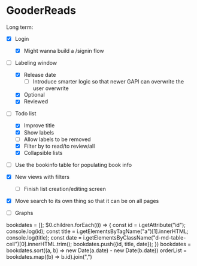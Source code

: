 # GooderReads
Long term:
   - [x] Login 
       - [x] Might wanna build a /signin flow
   - [ ] Labeling window
       - [x] Release date
            - [ ] Introduce smarter logic so that newer GAPI can overwrite the user overwrite
       - [x] Optional
       - [x] Reviewed
  - [ ] Todo list
       - [x] Improve title
       - [x] Show labels
       - [ ] Allow labels to be removed
       - [x] Filter by to read/to review/all
       - [x] Collapsible lists
   - [ ] Use the bookinfo table for populating book info
   - [x] New views with filters
       - [ ] Finish list creation/editing screen 
   - [x] Move search to its own thing so that it can be on all pages
   - [ ] Graphs


bookdates = [];
$0.children.forEach((i) => {
    const id = i.getAttribute("id");
    console.log(id);
    const title = i.getElementsByTagName("a")[1].innerHTML;
    console.log(title);
    const date = i.getElementsByClassName("d-md-table-cell")[0].innerHTML.trim();
    bookdates.push({id, title, date});
})
bookdates = bookdates.sort((a, b) => new Date(a.date) - new Date(b.date))
orderList = bookdates.map((b) => b.id).join(",")